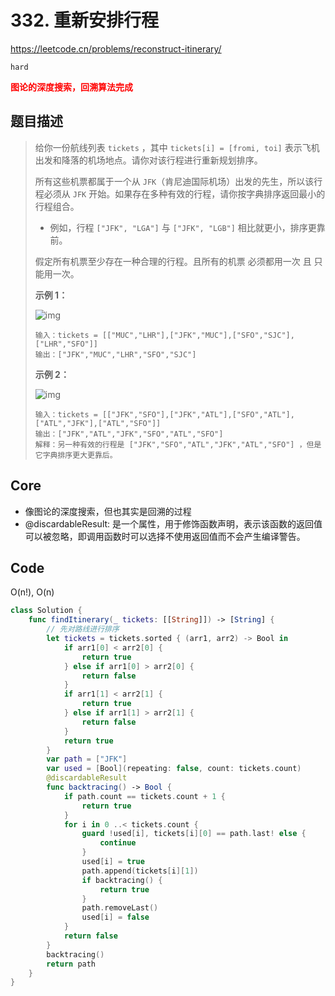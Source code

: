 # 332. 重新安排行程

https://leetcode.cn/problems/reconstruct-itinerary/

`hard`

**<font color=red>图论的深度搜索，回溯算法完成</font>**

## 题目描述

> 给你一份航线列表 `tickets` ，其中 `tickets[i] = [fromi, toi]` 表示飞机出发和降落的机场地点。请你对该行程进行重新规划排序。
>
> 所有这些机票都属于一个从 `JFK`（肯尼迪国际机场）出发的先生，所以该行程必须从 `JFK` 开始。如果存在多种有效的行程，请你按字典排序返回最小的行程组合。
>
> - 例如，行程 `["JFK", "LGA"]` 与 `["JFK", "LGB"]` 相比就更小，排序更靠前。
>
> 假定所有机票至少存在一种合理的行程。且所有的机票 必须都用一次 且 只能用一次。
>
>  
>
> **示例 1：**
>
> ![img](https://assets.leetcode.com/uploads/2021/03/14/itinerary1-graph.jpg)
>
> ```
> 输入：tickets = [["MUC","LHR"],["JFK","MUC"],["SFO","SJC"],["LHR","SFO"]]
> 输出：["JFK","MUC","LHR","SFO","SJC"]
> ```
>
> **示例 2：**
>
> ![img](https://assets.leetcode.com/uploads/2021/03/14/itinerary2-graph.jpg)
>
> ```
> 输入：tickets = [["JFK","SFO"],["JFK","ATL"],["SFO","ATL"],["ATL","JFK"],["ATL","SFO"]]
> 输出：["JFK","ATL","JFK","SFO","ATL","SFO"]
> 解释：另一种有效的行程是 ["JFK","SFO","ATL","JFK","ATL","SFO"] ，但是它字典排序更大更靠后。
> ```



## Core

- 像图论的深度搜索，但也其实是回溯的过程
- @discardableResult: 是一个属性，用于修饰函数声明，表示该函数的返回值可以被忽略，即调用函数时可以选择不使用返回值而不会产生编译警告。

## Code

O(n!), O(n)

```swift
class Solution {
    func findItinerary(_ tickets: [[String]]) -> [String] {
        // 先对路线进行排序
        let tickets = tickets.sorted { (arr1, arr2) -> Bool in
            if arr1[0] < arr2[0] {
                return true
            } else if arr1[0] > arr2[0] {
                return false
            }
            if arr1[1] < arr2[1] {
                return true
            } else if arr1[1] > arr2[1] {
                return false
            }
            return true
        }
        var path = ["JFK"]
        var used = [Bool](repeating: false, count: tickets.count)
        @discardableResult
        func backtracing() -> Bool {
            if path.count == tickets.count + 1 {
                return true
            }
            for i in 0 ..< tickets.count {
                guard !used[i], tickets[i][0] == path.last! else {
                    continue
                }
                used[i] = true
                path.append(tickets[i][1])
                if backtracing() {
                    return true
                }
                path.removeLast()
                used[i] = false
            }
            return false
        }
        backtracing()
        return path
    }
}
```

